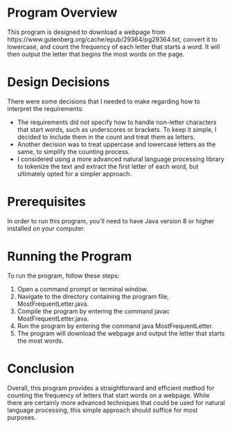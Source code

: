 <h1>Program Overview</h1>
<p>This program is designed to download a webpage from https://www.gutenberg.org/cache/epub/29364/pg29364.txt, convert it to lowercase, and count the frequency of each letter that starts a word. It will then output the letter that begins the most words on the page.</p>

<h1>Design Decisions</h1>
<p>There were some decisions that I needed to make regarding how to interpret the requirements:</p>

<ul>
<li>The requirements did not specify how to handle non-letter characters that start words, such as underscores or brackets. To keep it simple, I decided to include them in the count and treat them as letters.</li>

<li>Another decision was to treat uppercase and lowercase letters as the same, to simplify the counting process.</li>

<li>I considered using a more advanced natural language processing library to tokenize the text and extract the first letter of each word, but ultimately opted for a simpler approach.</li>
</ul>

<h1>Prerequisites</h1>
<p>In order to run this program, you'll need to have Java version 8 or higher installed on your computer.</p>

<h1>Running the Program</h1>

<p>To run the program, follow these steps:</p>

<ol>
<li>Open a command prompt or terminal window.</li>
<li>Navigate to the directory containing the program file, MostFrequentLetter.java.</li>
<li>Compile the program by entering the command javac MostFrequentLetter.java.</li>
<li>Run the program by entering the command java MostFrequentLetter.</li>
<li>The program will download the webpage and output the letter that starts the most words.</li>
</ol>

<h1>Conclusion</h1>

<p>Overall, this program provides a straightforward and efficient method for counting the frequency of letters that start words on a webpage. While there are certainly more advanced techniques that could be used for natural language processing, this simple approach should suffice for most purposes.</p>